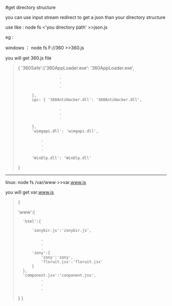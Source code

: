#get directory structure

you can use input stream redirect to get a json than  your directory structure

use like :  node fs <'you directory path' >>json.js

eg :

windows ：  node fs F://360 >>360.js

you will get 360.js file


>{ 			'360Safe':{'360AppLoader.exe': '360AppLoader.exe',
>
>   					.
>   					.
>   					.
>
>			},
>   		ipc: { '360AntiHacker.dll': '360AntiHacker.dll',
>
>      					.
>      					.
>      					.
>
>      		},
>      		'wimgapi.dll': 'wimgapi.dll',
>
>      			.
>      			.
>      			.
>
>        	'WinDlp.dll': 'WinDlp.dll'
>
>}
***

linux:  node fs /var/www >>var.www.js

you will get var.www.js

>
>{
>
>	'www':{
>
>		'html':{
>
>			'zonybir.js':'zonybir.js',
>
>				.
>				.
>				.
>			'zony':{
>				'zony':'zony',
>				'floruit.jsx':'floruit.jsx'
>			}
>		},
>		'component.jsx':'conponent.jsx',
>				.
>				.
>				.
>	}
>}
